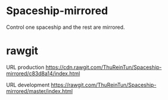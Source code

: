 # Spaceship-mirrored
Control one spaceship and the rest are mirrored.

# rawgit
URL production
https://cdn.rawgit.com/ThuReinTun/Spaceship-mirrored/c83d8a14/index.html

URL development
https://rawgit.com/ThuReinTun/Spaceship-mirrored/master/index.html
